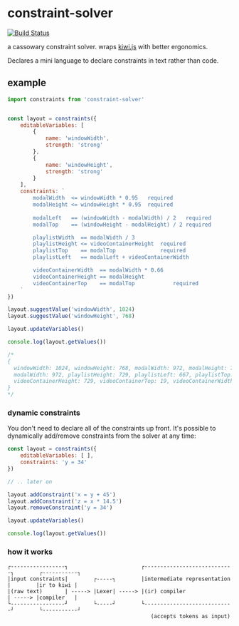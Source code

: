 # constraint-solver

[![Build Status](https://travis-ci.org/mreinstein/constraint-solver.svg?branch=master)](https://travis-ci.org/mreinstein/constraint-solver)

a cassowary constraint solver. wraps [kiwi.js](https://www.npmjs.com/package/kiwi.js) with better ergonomics.

Declares a mini language to declare constraints in text rather than code.

## example

```javascript
import constraints from 'constraint-solver'


const layout = constraints({
	editableVariables: [
		{
			name: 'windowWidth', 
			strength: 'strong'
		},
		{
			name: 'windowHeight', 
			strength: 'strong'
		}
	],
	constraints: `
		modalWidth  <= windowWidth * 0.95   required
		modalHeight <= windowHeight * 0.95  required
		
		modalLeft   == (windowWidth - modalWidth) / 2   required
		modalTop    == (windowHeight - modalHeight) / 2 required

		playlistWidth  == modalWidth / 3
		playlistHeight <= videoContainerHeight  required
		playlistTop    == modalTop              required
		playlistLeft   == modalLeft + videoContainerWidth

		videoContainerWidth  == modalWidth * 0.66
		videoContainerHeight == modalHeight
		videoContainerTop    == modalTop            required
	`
})

layout.suggestValue('windowWidth', 1024)
layout.suggestValue('windowHeight', 768)

layout.updateVariables()

console.log(layout.getValues())

/*
{
  windowWidth: 1024, windowHeight: 768, modalWidth: 972, modalHeight: 729, modalLeft: 25, modalTop: 19
  modalWidth: 972, playlistHeight: 729, playlistLeft: 667, playlistTop: 19, playlistWidth: 324
  videoContainerHeight: 729, videoContainerTop: 19, videoContainerWidth: 642
}
*/
```


### dynamic constraints

You don't need to declare all of the constraints up front. It's possible to dynamically add/remove constraints from the 
solver at any time:

```javascript
const layout = constraints({
	editableVariables: [ ],
	constraints: 'y = 34'
})

// .. later on

layout.addConstraint('x = y + 45')
layout.addConstraint('z = x * 14.5')
layout.removeConstraint('y = 34')

layout.updateVariables()

console.log(layout.getValues())

```


### how it works

```
┌-----------------┐                       ┌----------------------------┐        ┌-----------┐
|input constraints|        ┌-----┐        |intermediate representation |        |ir to kiwi |
|(raw text)       | -----> |Lexer| -----> |(ir) compiler               | -----> |compiler   |
└-----------------┘        └-----┘        └----------------------------┘        └-----------┘
                                             (accepts tokens as input)

```
